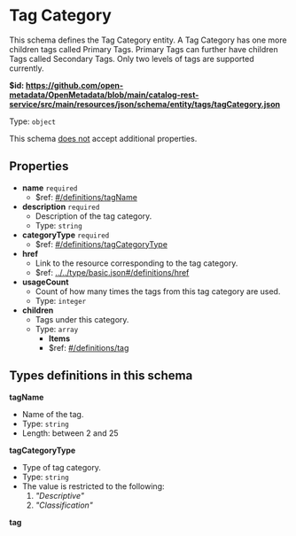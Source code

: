 # Tag Category

This schema defines the Tag Category entity. A Tag Category has one more children tags called Primary Tags. Primary Tags can further have children Tags called Secondary Tags. Only two levels of tags are supported currently.

<b id="httpsgithub.comopen-metadataopenmetadatablobmaincatalog-rest-servicesrcmainresourcesjsonschemaentitytagstagcategory.json">&#36;id: https://github.com/open-metadata/OpenMetadata/blob/main/catalog-rest-service/src/main/resources/json/schema/entity/tags/tagCategory.json</b>

Type: `object`

This schema <u>does not</u> accept additional properties.

## Properties
 - <b id="#https://github.com/open-metadata/OpenMetadata/blob/main/catalog-rest-service/src/main/resources/json/schema/entity/tags/tagCategory.json/properties/name">name</b> `required`
	 - &#36;ref: [#/definitions/tagName](#/definitions/tagName)
 - <b id="#https://github.com/open-metadata/OpenMetadata/blob/main/catalog-rest-service/src/main/resources/json/schema/entity/tags/tagCategory.json/properties/description">description</b> `required`
	 - Description of the tag category.
	 - Type: `string`
 - <b id="#https://github.com/open-metadata/OpenMetadata/blob/main/catalog-rest-service/src/main/resources/json/schema/entity/tags/tagCategory.json/properties/categoryType">categoryType</b> `required`
	 - &#36;ref: [#/definitions/tagCategoryType](#/definitions/tagCategoryType)
 - <b id="#https://github.com/open-metadata/OpenMetadata/blob/main/catalog-rest-service/src/main/resources/json/schema/entity/tags/tagCategory.json/properties/href">href</b>
	 - Link to the resource corresponding to the tag category.
	 - &#36;ref: [../../type/basic.json#/definitions/href](#....typebasic.jsondefinitionshref)
 - <b id="#https://github.com/open-metadata/OpenMetadata/blob/main/catalog-rest-service/src/main/resources/json/schema/entity/tags/tagCategory.json/properties/usageCount">usageCount</b>
	 - Count of how many times the tags from this tag category are used.
	 - Type: `integer`
 - <b id="#https://github.com/open-metadata/OpenMetadata/blob/main/catalog-rest-service/src/main/resources/json/schema/entity/tags/tagCategory.json/properties/children">children</b>
	 - Tags under this category.
	 - Type: `array`
		 - **Items**
		 - &#36;ref: [#/definitions/tag](#/definitions/tag)


## Types definitions in this schema
**tagName**

 - Name of the tag.
 - Type: `string`
 - Length: between 2 and 25


**tagCategoryType**

 - Type of tag category.
 - Type: `string`
 - The value is restricted to the following: 
	 1. _"Descriptive"_
	 2. _"Classification"_


**tag**



